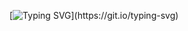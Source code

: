 <!--[![Typing SVG](https://readme-typing-svg.demolab.com?font=Fira+Code&pause=1000&width=435&lines=Hey!+I'm+Harsha%3E%3E;Welcome+to+my+Github!)](https://git.io/typing-svg)-->

<!--
**Deva-Harsha-Sai/Deva-Harsha-Sai** is a ✨ _special_ ✨ repository because its `README.md` (this file) appears on your GitHub profile.

Here are some ideas to get you started:

- 🔭 I’m currently working on ...
- 🌱 I’m currently learning ...
- 👯 I’m looking to collaborate on ...
- 🤔 I’m looking for help with ...
- 💬 Ask me about ...
- 📫 How to reach me: ...
- 😄 Pronouns: ...
- ⚡ Fun fact: ...
-->
[![Typing SVG](https://readme-typing-svg.demolab.com?font=Fira+Code&pause=1000&width=725&lines=Welcome+to+my+Github!%3E%3E;Visit+'Deva-Harsha-Sai/ML'+for+Machine+Learning🤖+Projects>>%3E%3E;Happy+Learning+✨;)](https://git.io/typing-svg)

<!--#### `KNOWLEDGE IS POWER 💡`

### Statistics 📊: 

<!--![](https://komarev.com/ghpvc/?username=AI-MOO&color=blue)
<img alt="GitHub followers" src="https://img.shields.io/github/followers/Deva-Harsha-Sai?style=social"> <a></a>

<div align="center">

<a href="https://github.com/Deva-Harsha-Sai"><img height="170px" src="https://github-readme-stats-sigma-five.vercel.app/api?username=Deva-Harsha-Sai&theme=nord"/>
<img  src="https://github-readme-stats-sigma-five.vercel.app/api/top-langs/?username=Deva-Harsha-Sai&layout=compact&langs_count=8&theme=nord" />
</a>

</div>


<div align="center">

[![GitHub Streak](http://github-readme-streak-stats.herokuapp.com?user=AI-MOO&theme=nord)](https://git.io/streak-stats)

</div>-->

